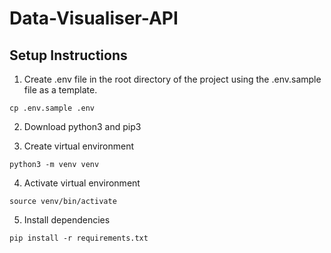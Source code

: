 # Data-Visualiser-API

## Setup Instructions

1. Create .env file in the root directory of the project using the .env.sample file as a template.

```
cp .env.sample .env
```

2. Download python3 and pip3

3. Create virtual environment

```
python3 -m venv venv
```

4. Activate virtual environment

```
source venv/bin/activate
```

5. Install dependencies

```
pip install -r requirements.txt
```

